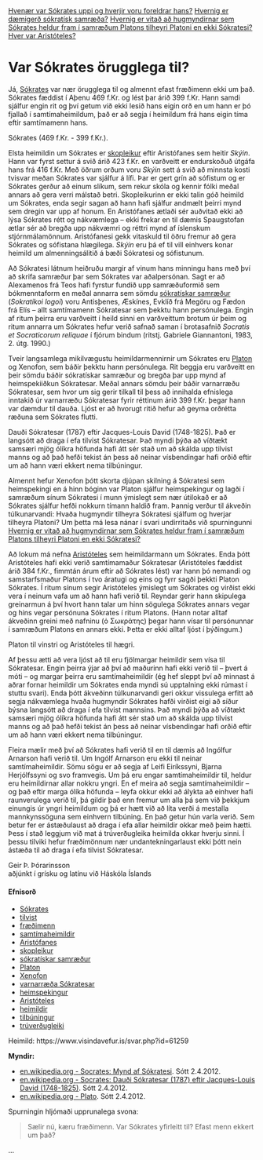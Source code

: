 
<nav>
    <a href="https://www.visindavefur.is/svar.php?id=561">Hvenær var Sókrates uppi og hverjir voru foreldrar hans?</a>
    <a href="https://www.visindavefur.is/svar.php?id=7041">Hvernig er dæmigerð sókratísk samræða?</a>
    <a href="https://www.visindavefur.is/svar.php?id=5263">Hvernig er vitað að hugmyndirnar sem Sókrates heldur fram í samræðum Platons tilheyri Platoni en ekki Sókratesi?</a>
    <a href="https://www.visindavefur.is/svar.php?id=4361">Hver var Aristóteles?</a>
</nav>
<h1>Var Sókrates örugglega til?</h1>
<p>Já, <a href="/svar.php?id=561" title="Hvenær var Sókrates uppi og hverjir voru foreldrar hans?" alt="Hvenær var Sókrates uppi og hverjir voru foreldrar hans?" target="_self">Sókrates</a> var nær örugglega til og almennt efast fræðimenn ekki um það. Sókrates fæddist í Aþenu 469 f.Kr. og lést þar árið 399 f.Kr. Hann samdi sjálfur engin rit og því getum við ekki lesið hans eigin orð en um hann er þó fjallað í samtímaheimildum, það er að segja í heimildum frá hans eigin tíma eftir samtímamenn hans.

<p>Sókrates (469 f.Kr. - 399 f.Kr.).</p>Elsta heimildin um Sókrates er <a href="/svar.php?id=6947" title="Getið þið sagt mér frá grískum skopleikjum og skopleikjaskáldum?" alt="Getið þið sagt mér frá grískum skopleikjum og skopleikjaskáldum?" target="_self">skopleikur</a> eftir Aristófanes sem heitir <cite>Skýin</cite>. Hann var fyrst settur á svið árið 423 f.Kr. en varðveitt er endurskoðuð útgáfa hans frá 416 f.Kr. Með öðrum orðum voru <cite>Skýin</cite> sett á svið að minnsta kosti tvisvar meðan Sókrates var sjálfur á lífi. Þar er gert grín að sófistum og er Sókrates gerður að einum slíkum, sem rekur skóla og kennir fólki meðal annars að gera verri málstað betri. Skopleikurinn er ekki talin góð heimild um Sókrates, enda segir sagan að hann hafi sjálfur andmælt þeirri mynd sem dregin var upp af honum. En Aristófanes ætlaði sér auðvitað ekki að lýsa Sókrates rétt og nákvæmlega – ekki frekar en til dæmis Spaugstofan ætlar sér að bregða upp nákvæmri og réttri mynd af íslenskum stjórnmálamönnum. Aristófanesi gekk vitaskuld til öðru fremur að gera Sókrates og sófistana hlægilega. <cite>Skýin</cite> eru þá ef til vill einhvers konar heimild um almenningsálitið á bæði Sókratesi og sófistunum. 
</p><p>
Að Sókratesi látnum heiðruðu margir af vinum hans minningu hans með því að skrifa samræður þar sem Sókrates var aðalpersónan. Sagt er að Alexamenos frá Teos hafi fyrstur fundið upp samræðuformið sem bókmenntaform en meðal annarra sem sömdu <a href="/svar.php?id=7041" title="Hvernig er dæmigerð sókratísk samræða?" alt="Hvernig er dæmigerð sókratísk samræða?" target="_self">sókratískar samræður</a> (<em>Sokratikoi logoi</em>) voru Antisþenes, Æskínes, Evklíð frá Megöru og Fædon frá Elís – allt samtímamenn Sókratesar sem þekktu hann persónulega. Engin af ritum þeirra eru varðveitt í heild sinni en varðveittum brotum úr þeim og ritum annarra um Sókrates hefur verið safnað saman í brotasafnið <cite>Socratis et Socraticorum reliquae</cite> í fjórum bindum (ritstj. Gabriele Giannantoni, 1983, 2. útg. 1990.)
</p><p>
Tveir langsamlega mikilvægustu heimildarmennirnir um Sókrates eru <a href="/svar.php?id=5234" title="Hver var Platon?" alt="Hver var Platon?" target="_self">Platon</a> og Xenofon, sem báðir þekktu hann persónulega. Rit beggja eru varðveitt en þeir sömdu báðir sókratískar samræður og bregða þar upp mynd af heimspekiiðkun Sókratesar. Meðal annars sömdu þeir báðir varnarræðu Sókratesar, sem hvor um sig gerir tilkall til þess að innihalda efnislega inntakið úr varnarræðu Sókratesar fyrir réttinum árið 399 f.Kr. þegar hann var dæmdur til dauða. Ljóst er að hvorugt ritið hefur að geyma orðrétta ræðuna sem Sókrates flutti. 
</p><p>
Dauði Sókratesar (1787) eftir Jacques-Louis David (1748-1825). Það er langsótt að draga í efa tilvist Sókratesar. Það myndi þýða að víðtækt samsæri mjög ólíkra höfunda hafi átt sér stað um að skálda upp tilvist manns og að það hefði tekist án þess að neinar vísbendingar hafi orðið eftir um að hann væri ekkert nema tilbúningur.
</p><p>
Almennt hefur Xenofon þótt skorta djúpan skilning á Sókratesi sem heimspekingi en á hinn bóginn var Platon sjálfur heimspekingur og lagði í samræðum sínum Sókratesi í munn ýmislegt sem nær útilokað er að Sókrates sjálfur hefði nokkurn tímann haldið fram. Þannig verður til ákveðin túlkunarvandi: Hvaða hugmyndir tilheyra Sókratesi sjálfum og hverjar tilheyra Platoni? Um þetta má lesa nánar í svari undirritaðs við spurningunni <a href="/svar.php?id=5263" title="Hvernig er vitað að hugmyndirnar sem Sókrates heldur fram í samræðum Platons tilheyri Platoni en ekki Sókratesi?" alt="Hvernig er vitað að hugmyndirnar sem Sókrates heldur fram í samræðum Platons tilheyri Platoni en ekki Sókratesi?" target="_self">Hvernig er vitað að hugmyndirnar sem Sókrates heldur fram í samræðum Platons tilheyri Platoni en ekki Sókratesi?</a>
</p><p>
Að lokum má nefna <a href="/svar.php?id=4361" title="Hver var Aristóteles?" alt="Hver var Aristóteles?" target="_self">Aristóteles</a> sem heimildarmann um Sókrates. Enda þótt Aristóteles hafi ekki verið samtímamaður Sókratesar (Aristóteles fæddist árið 384 f.Kr., fimmtán árum eftir að Sókrates lést) var hann þó nemandi og samstarfsmaður Platons í tvo áratugi og eins og fyrr sagði þekkti Platon Sókrates. Í ritum sínum segir Aristóteles ýmislegt um Sókrates og virðist ekki vera í neinum vafa um að hann hafi verið til. Reyndar gerir hann skipulega greinarmun á því hvort hann talar um hinn sögulega Sókrates annars vegar og hins vegar persónuna Sókrates í ritum Platons. (Hann notar alltaf ákveðinn greini með nafninu (&#8001; &#931;&#969;&#954;&#961;&#940;&#964;&#951;&#962;) þegar hann vísar til persónunnar í samræðum Platons en annars ekki. Þetta er ekki alltaf ljóst í þýðingum.)
</p><p>
Platon til vinstri og Aristóteles til hægri.</p>Af þessu ætti að vera ljóst að til eru fjölmargar heimildir sem vísa til Sókratesar. Engin þeirra ýjar að því að maðurinn hafi ekki verið til – þvert á móti – og margar þeirra eru samtímaheimildir (ég hef sleppt því að minnast á aðrar fornar heimildir um Sókrates enda myndi sú upptalning ekki rúmast í stuttu svari). Enda þótt ákveðinn túlkunarvandi geri okkur vissulega erfitt að segja nákvæmlega hvaða hugmyndir Sókrates hafði virðist eigi að síður býsna langsótt að draga í efa tilvist mannsins. Það myndi þýða að víðtækt samsæri mjög ólíkra höfunda hafi átt sér stað um að skálda upp tilvist manns og að það hefði tekist án þess að neinar vísbendingar hafi orðið eftir um að hann væri ekkert nema tilbúningur.
</p><p>
Fleira mælir með því að Sókrates hafi verið til en til dæmis að Ingólfur Arnarson hafi verið til. Um Ingólf Arnarson eru ekki til neinar samtímaheimildir. Sömu sögu er að segja af Leifi Eiríkssyni, Bjarna Herjólfssyni og svo framvegis. Um þá eru engar samtímaheimildir til, heldur eru heimildirnar allar nokkru yngri. En ef meira að segja samtímaheimildir – og það eftir marga ólíka höfunda – leyfa okkur ekki að álykta að einhver hafi raunverulega verið til, þá gildir það enn fremur um alla þá sem við þekkjum einungis úr yngri heimildum og þá er hætt við að líta verði á mestalla mannkynssöguna sem einhvern tilbúning. En það getur hún varla verið. Sem betur fer er ástæðulaust að draga í efa allar heimildir okkar með þeim hætti. Þess í stað leggjum við mat á trúverðugleika heimilda okkar hverju sinni. Í þessu tilviki hefur fræðimönnum nær undantekningarlaust ekki þótt nein ástæða til að draga í efa tilvist Sókratesar.
</p><p>
Geir Þ. Þórarinsson<br>
aðjúnkt í grísku og latínu við Háskóla Íslands
</p>

<h4>Efnisorð</h4>
<ul>
        <li><a href="/search/?q=S%C3%B3krates">Sókrates</a></li>
        <li><a href="/search/?q=tilvist">tilvist</a></li>
        <li><a href="/search/?q=fr%C3%A6%C3%B0imenn">fræðimenn</a></li>
        <li><a href="/search/?q=samt%C3%ADmaheimildir">samtímaheimildir</a></li>
        <li><a href="/search/?q=Arist%C3%B3fanes">Aristófanes</a></li>
        <li><a href="/search/?q=skopleikur">skopleikur</a></li>
        <li><a href="/search/?q=s%C3%B3krat%C3%ADskar+samr%C3%A6%C3%B0ur">sókratískar samræður</a></li>
        <li><a href="/search/?q=Platon">Platon</a></li>
        <li><a href="/search/?q=Xenofon">Xenofon</a></li>
        <li><a href="/search/?q=varnarr%C3%A6%C3%B0a+S%C3%B3kratesar">varnarræða Sókratesar</a></li>
        <li><a href="/search/?q=heimspekingur">heimspekingur</a></li>
        <li><a href="/search/?q=Arist%C3%B3teles">Aristóteles</a></li>
        <li><a href="/search/?q=heimildir">heimildir</a></li>
        <li><a href="/search/?q=tilb%C3%BAningur">tilbúningur</a></li>
        <li><a href="/search/?q=tr%C3%BAver%C3%B0ugleiki">trúverðugleiki</a></li>
</ul>

<p>Heimild: https://www.visindavefur.is/svar.php?id=61259</p> 

<!--ef tími vinnst til má nota eftirfarandi myndir í tímaverkefninu-->

<strong>Myndir:</strong><ul>
<li><a href="http://en.wikipedia.org/wiki/File:Socrates_Louvre.jpg" target="_blank">en.wikipedia.org - Socrates: Mynd af Sókratesi</a>. Sótt 2.4.2012.</li>
<li><a href="http://en.wikipedia.org/wiki/File:David_-_The_Death_of_Socrates.jpg" target="_blank">en.wikipedia.org - Socrates: Dauði Sókratesar (1787) eftir Jacques-Louis David (1748-1825)</a>. Sótt 2.4.2012.</li>
<li><a href="http://en.wikipedia.org/wiki/File:Sanzio_01_Plato_Aristotle.jpg" target="_blank">en.wikipedia.org - Plato</a>. Sótt 2.4.2012.</li></ul><p class="br"></p>
Spurningin hljómaði upprunalega svona: <blockquote>Sælir nú, kæru fræðimenn. Var Sókrates yfirleitt til? Efast menn ekkert um það?</blockquote>...</p>